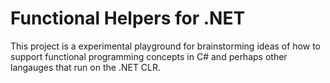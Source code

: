 # Functional Helpers for .NET

This project is a experimental playground for brainstorming ideas of how to support functional programming concepts in C# and perhaps other langauges that run on the .NET CLR.